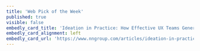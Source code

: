```yaml
---
title: 'Web Pick of the Week'
published: true
visible: false
embedly_card_title: 'Ideation in Practice: How Effective UX Teams Generate Ideas'
embedly_card_alignment: left
embedly_card_url: 'https://www.nngroup.com/articles/ideation-in-practice/'
---
```

